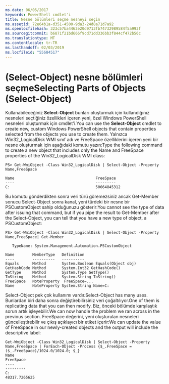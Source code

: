 ```yaml
---
ms.date: 06/05/2017
keywords: PowerShell cmdlet'i
title: Nesne bölümleri seçme nesneyi seçin
ms.assetid: 72e64b1a-d351-4500-9da3-24d8a71d7a92
ms.openlocfilehash: 323c57ba4462e20d9713fb74732989584f5a993f
ms.sourcegitcommit: b6871f21bd666f9cd71dd336bb3f844cf472b56c
ms.translationtype: MT
ms.contentlocale: tr-TR
ms.lasthandoff: 02/03/2019
ms.locfileid: "55684517"
---
```

# <a name="selecting-parts-of-objects-select-object"></a><span data-ttu-id="c629e-103">(Select-Object) nesne bölümleri seçme</span><span class="sxs-lookup"><span data-stu-id="c629e-103">Selecting Parts of Objects (Select-Object)</span></span>

<span data-ttu-id="c629e-104">Kullanabileceğiniz **Select-Object** bunları oluşturmak için kullandığınız nesneleri seçtiğiniz özellikleri içeren yeni, özel Windows PowerShell nesneleri oluşturmak için cmdlet'i.</span><span class="sxs-lookup"><span data-stu-id="c629e-104">You can use the **Select-Object** cmdlet to create new, custom Windows PowerShell objects that contain properties selected from the objects you use to create them.</span></span> <span data-ttu-id="c629e-105">Yalnızca Win32_LogicalDisk WMI sınıf adı ve FreeSpace özelliklerini içeren yeni bir nesne oluşturmak için aşağıdaki komutu yazın:</span><span class="sxs-lookup"><span data-stu-id="c629e-105">Type the following command to create a new object that includes only the Name and FreeSpace properties of the Win32_LogicalDisk WMI class:</span></span>

```
PS> Get-WmiObject -Class Win32_LogicalDisk | Select-Object -Property Name,FreeSpace

Name                                    FreeSpace
----                                    ---------
C:                                      50664845312
```

<span data-ttu-id="c629e-106">Bu komutu gönderdikten sonra veri türü göremezsiniz ancak Get-Member sonucu Select-Object sonra kanal, yeni türdeki bir nesne bir PSCustomObject sahip olduğunuzu gösterir:</span><span class="sxs-lookup"><span data-stu-id="c629e-106">You cannot see the type of data after issuing that command, but if you pipe the result to Get-Member after the Select-Object, you can tell that you have a new type of object, a PSCustomObject:</span></span>

```
PS> Get-WmiObject -Class Win32_LogicalDisk | Select-Object -Property Name,FreeSpace| Get-Member

   TypeName: System.Management.Automation.PSCustomObject

Name        MemberType   Definition
----        ----------   ----------
Equals      Method       System.Boolean Equals(Object obj)
GetHashCode Method       System.Int32 GetHashCode()
GetType     Method       System.Type GetType()
ToString    Method       System.String ToString()
FreeSpace   NoteProperty  FreeSpace=...
Name        NoteProperty System.String Name=C:
```

<span data-ttu-id="c629e-107">Select-Object pek çok kullanımı vardır.</span><span class="sxs-lookup"><span data-stu-id="c629e-107">Select-Object has many uses.</span></span> <span data-ttu-id="c629e-108">Bunlardan biri daha sonra değiştirebilirsiniz veri çoğaltılıyor.</span><span class="sxs-lookup"><span data-stu-id="c629e-108">One of them is replicating data that you can then modify.</span></span> <span data-ttu-id="c629e-109">Biz, önceki bölümde karşılaştık sorun artık işleyebilir.</span><span class="sxs-lookup"><span data-stu-id="c629e-109">We can now handle the problem we ran across in the previous section.</span></span> <span data-ttu-id="c629e-110">FreeSpace değerini, yeni oluşturulan nesneleri güncelleştirebilir ve çıkış açıklayıcı bir etiket içerir:</span><span class="sxs-lookup"><span data-stu-id="c629e-110">We can update the value of FreeSpace in our newly-created objects and the output will include the descriptive label:</span></span>

```
Get-WmiObject -Class Win32_LogicalDisk | Select-Object -Property Name,FreeSpace | ForEach-Object -Process {$_.FreeSpace = ($_.FreeSpace)/1024.0/1024.0; $_}
Name                                                                  FreeSpace
----                                                                  ---------
C:                                                                48317.7265625
```